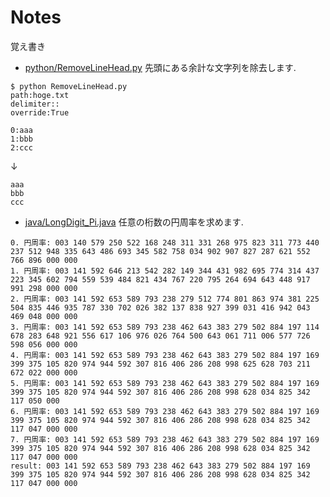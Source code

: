# Notes
覚え書き

* [python/RemoveLineHead.py](https://github.com/kuritaro1122/Notes/blob/main/python/RemoveLineHead.py)
先頭にある余計な文字列を除去します.
```
$ python RemoveLineHead.py
path:hoge.txt
delimiter::
override:True
```
```
0:aaa
1:bbb
2:ccc
```
↓
```
aaa
bbb
ccc
```

* [java/LongDigit_Pi.java](https://github.com/kuritaro1122/Notes/blob/main/Java/LongDigit_Pi.java)
任意の桁数の円周率を求めます.
```
0. 円周率: 003 140 579 250 522 168 248 311 331 268 975 823 311 773 440 237 512 948 335 643 486 693 345 582 758 034 902 907 827 287 621 552 766 896 000 000 
1. 円周率: 003 141 592 646 213 542 282 149 344 431 982 695 774 314 437 223 345 602 794 559 539 484 821 434 767 220 795 264 694 643 448 917 991 298 000 000 
2. 円周率: 003 141 592 653 589 793 238 279 512 774 801 863 974 381 225 504 835 446 935 787 330 702 026 382 137 838 927 399 031 416 942 043 469 048 000 000 
3. 円周率: 003 141 592 653 589 793 238 462 643 383 279 502 884 197 114 678 283 648 921 556 617 106 976 026 764 500 643 061 711 006 577 726 598 056 000 000 
4. 円周率: 003 141 592 653 589 793 238 462 643 383 279 502 884 197 169 399 375 105 820 974 944 592 307 816 406 286 208 998 625 628 703 211 672 022 000 000 
5. 円周率: 003 141 592 653 589 793 238 462 643 383 279 502 884 197 169 399 375 105 820 974 944 592 307 816 406 286 208 998 628 034 825 342 117 050 000 
6. 円周率: 003 141 592 653 589 793 238 462 643 383 279 502 884 197 169 399 375 105 820 974 944 592 307 816 406 286 208 998 628 034 825 342 117 047 000 000 
7. 円周率: 003 141 592 653 589 793 238 462 643 383 279 502 884 197 169 399 375 105 820 974 944 592 307 816 406 286 208 998 628 034 825 342 117 047 000 000 
result: 003 141 592 653 589 793 238 462 643 383 279 502 884 197 169 399 375 105 820 974 944 592 307 816 406 286 208 998 628 034 825 342 117 047 000 000
```
